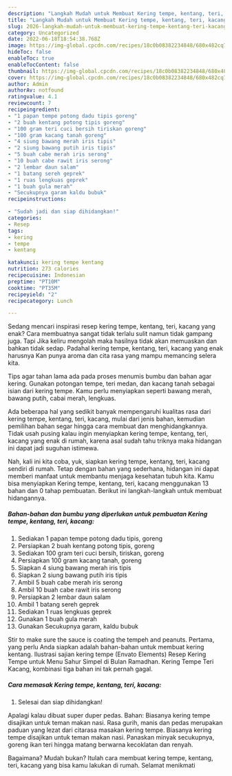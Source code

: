 ```yaml
---
description: "Langkah Mudah untuk Membuat Kering tempe, kentang, teri, kacang yang Enak, Buat Buka Puasa Menggugah Selera"
title: "Langkah Mudah untuk Membuat Kering tempe, kentang, teri, kacang yang Enak, Buat Buka Puasa Menggugah Selera"
slug: 2026-langkah-mudah-untuk-membuat-kering-tempe-kentang-teri-kacang-yang-enak-buat-buka-puasa-menggugah-selera
category: Uncategorized
date: 2022-06-18T18:54:38.768Z
image: https://img-global.cpcdn.com/recipes/18c0b08382234848/680x482cq70/kering-tempe-kentang-teri-kacang-foto-resep-utama.jpg
hideToc: false
enableToc: true
enableTocContent: false
thumbnail: https://img-global.cpcdn.com/recipes/18c0b08382234848/680x482cq70/kering-tempe-kentang-teri-kacang-foto-resep-utama.jpg
cover: https://img-global.cpcdn.com/recipes/18c0b08382234848/680x482cq70/kering-tempe-kentang-teri-kacang-foto-resep-utama.jpg
author: Admin
authorAv: notfound
ratingvalue: 4.1
reviewcount: 7
recipeingredient:
- "1 papan tempe potong dadu tipis goreng"
- "2 buah kentang potong tipis goreng"
- "100 gram teri cuci bersih tiriskan goreng"
- "100 gram kacang tanah goreng"
- "4 siung bawang merah iris tipis"
- "2 siung bawang putih iris tipis"
- "5 buah cabe merah iris serong"
- "10 buah cabe rawit iris serong"
- "2 lembar daun salam"
- "1 batang sereh geprek"
- "1 ruas lengkuas geprek"
- "1 buah gula merah"
- "Secukupnya garam kaldu bubuk"
recipeinstructions:

- "Sudah jadi dan siap dihidangkan!"
categories:
- Resep
tags:
- kering
- tempe
- kentang

katakunci: kering tempe kentang 
nutrition: 273 calories
recipecuisine: Indonesian
preptime: "PT10M"
cooktime: "PT35M"
recipeyield: "2"
recipecategory: Lunch

---
```



Sedang mencari inspirasi resep kering tempe, kentang, teri, kacang yang enak? Cara membuatnya sangat tidak terlalu sulit namun tidak gampang juga. Tapi Jika keliru mengolah maka hasilnya tidak akan memuaskan dan bahkan tidak sedap. Padahal kering tempe, kentang, teri, kacang yang enak harusnya Kan punya aroma dan cita rasa yang mampu memancing selera kita.


Tips agar tahan lama ada pada proses menumis bumbu dan bahan agar kering. Gunakan potongan tempe, teri medan, dan kacang tanah sebagai isian dari kering tempe. Kamu perlu menyiapkan seperti bawang merah, bawang putih, cabai merah, lengkuas.

Ada beberapa hal yang sedikit banyak mempengaruhi kualitas rasa dari kering tempe, kentang, teri, kacang, mulai dari jenis bahan, kemudian pemilihan bahan segar hingga cara membuat dan menghidangkannya. Tidak usah pusing kalau ingin menyiapkan kering tempe, kentang, teri, kacang yang enak di rumah, karena asal sudah tahu triknya maka hidangan ini dapat jadi suguhan istimewa.


Nah, kali ini kita coba, yuk, siapkan kering tempe, kentang, teri, kacang sendiri di rumah. Tetap dengan bahan yang sederhana, hidangan ini dapat memberi manfaat untuk membantu menjaga kesehatan tubuh kita. Kamu bisa menyiapkan Kering tempe, kentang, teri, kacang menggunakan 13 bahan dan 0 tahap pembuatan. Berikut ini langkah-langkah untuk membuat hidangannya.

<!--inarticleads1-->

##### Bahan-bahan dan bumbu yang diperlukan untuk pembuatan Kering tempe, kentang, teri, kacang:

1. Sediakan 1 papan tempe potong dadu tipis, goreng
1. Persiapkan 2 buah kentang potong tipis, goreng
1. Sediakan 100 gram teri cuci bersih, tiriskan, goreng
1. Persiapkan 100 gram kacang tanah, goreng
1. Siapkan 4 siung bawang merah iris tipis
1. Siapkan 2 siung bawang putih iris tipis
1. Ambil 5 buah cabe merah iris serong
1. Ambil 10 buah cabe rawit iris serong
1. Persiapkan 2 lembar daun salam
1. Ambil 1 batang sereh geprek
1. Sediakan 1 ruas lengkuas geprek
1. Gunakan 1 buah gula merah
1. Gunakan Secukupnya garam, kaldu bubuk


Stir to make sure the sauce is coating the tempeh and peanuts. Pertama, yang perlu Anda siapkan adalah bahan-bahan untuk membuat kering kentang. Ilustrasi sajian kering tempe (Envato Elements) Resep Kering Tempe untuk Menu Sahur Simpel di Bulan Ramadhan. Kering Tempe Teri Kacang, kombinasi tiga bahan ini tak pernah gagal. 

<!--inarticleads2-->

##### Cara memasak Kering tempe, kentang, teri, kacang:


1. Selesai dan siap dihidangkan!

Apalagi kalau dibuat super duper pedas. Bahan: Biasanya kering tempe disajikan untuk teman makan nasi. Rasa gurih, manis dan pedas merupakan paduan yang lezat dari citarasa masakan kering tempe. Biasanya kering tempe disajikan untuk teman makan nasi. Panaskan minyak secukupnya, goreng ikan teri hingga matang berwarna kecoklatan dan renyah. 

Bagaimana? Mudah bukan? Itulah cara membuat kering tempe, kentang, teri, kacang yang bisa kamu lakukan di rumah. Selamat menikmati
